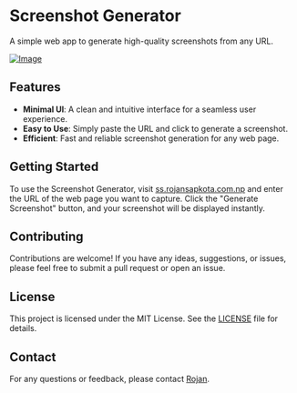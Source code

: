 # Screenshot Generator

A simple web app to generate high-quality screenshots from any URL.

<a href="https://rojansapkota.com.np/">
         <img alt="Image" src="http://image.thum.io/get/width/1200/https://ss.rojansapkota.com.np/">
      </a>

## Features

- **Minimal UI**: A clean and intuitive interface for a seamless user experience.
- **Easy to Use**: Simply paste the URL and click to generate a screenshot.
- **Efficient**: Fast and reliable screenshot generation for any web page.

## Getting Started

To use the Screenshot Generator, visit [ss.rojansapkota.com.np](https://ss.rojansapkota.com.np/) and enter the URL of the web page you want to capture. Click the "Generate Screenshot" button, and your screenshot will be displayed instantly.

## Contributing

Contributions are welcome! If you have any ideas, suggestions, or issues, please feel free to submit a pull request or open an issue.

## License

This project is licensed under the MIT License. See the [LICENSE](LICENSE) file for details.

## Contact

For any questions or feedback, please contact [Rojan](mailto:github@rojansapkota.com.np).
